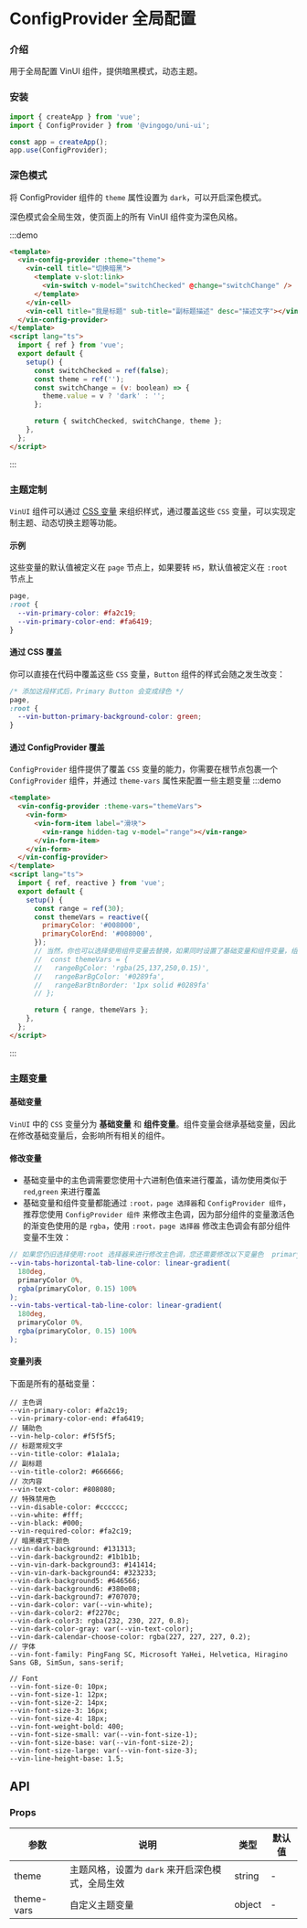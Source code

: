 # ConfigProvider 全局配置

### 介绍

用于全局配置 VinUI 组件，提供暗黑模式，动态主题。

### 安装

```javascript
import { createApp } from 'vue';
import { ConfigProvider } from '@vingogo/uni-ui';

const app = createApp();
app.use(ConfigProvider);
```

### 深色模式

将 ConfigProvider 组件的 `theme` 属性设置为 `dark`，可以开启深色模式。

深色模式会全局生效，使页面上的所有 VinUI 组件变为深色风格。

:::demo

```html
<template>
  <vin-config-provider :theme="theme">
    <vin-cell title="切换暗黑">
      <template v-slot:link>
        <vin-switch v-model="switchChecked" @change="switchChange" />
      </template>
    </vin-cell>
    <vin-cell title="我是标题" sub-title="副标题描述" desc="描述文字"></vin-cell>
  </vin-config-provider>
</template>
<script lang="ts">
  import { ref } from 'vue';
  export default {
    setup() {
      const switchChecked = ref(false);
      const theme = ref('');
      const switchChange = (v: boolean) => {
        theme.value = v ? 'dark' : '';
      };

      return { switchChecked, switchChange, theme };
    },
  };
</script>
```

:::

### 主题定制

`VinUI` 组件可以通过 [CSS 变量](https://developer.mozilla.org/zh-CN/docs/Web/CSS/Using_CSS_custom_properties)
来组织样式，通过覆盖这些 `CSS` 变量，可以实现定制主题、动态切换主题等功能。

#### 示例

这些变量的默认值被定义在 `page` 节点上，如果要转 `H5`，默认值被定义在 `:root` 节点上

```css
page,
:root {
  --vin-primary-color: #fa2c19;
  --vin-primary-color-end: #fa6419;
}
```

#### 通过 CSS 覆盖

你可以直接在代码中覆盖这些 `CSS` 变量，`Button` 组件的样式会随之发生改变：

```css
/* 添加这段样式后，Primary Button 会变成绿色 */
page,
:root {
  --vin-button-primary-background-color: green;
}
```

#### 通过 ConfigProvider 覆盖

`ConfigProvider` 组件提供了覆盖 `CSS` 变量的能力，你需要在根节点包裹一个 `ConfigProvider` 组件，并通过 `theme-vars` 属性来配置一些主题变量
:::demo

```html
<template>
  <vin-config-provider :theme-vars="themeVars">
    <vin-form>
      <vin-form-item label="滑块">
        <vin-range hidden-tag v-model="range"></vin-range>
      </vin-form-item>
    </vin-form>
  </vin-config-provider>
</template>
<script lang="ts">
  import { ref, reactive } from 'vue';
  export default {
    setup() {
      const range = ref(30);
      const themeVars = reactive({
        primaryColor: '#008000',
        primaryColorEnd: '#008000',
      });
      // 当然，你也可以选择使用组件变量去替换，如果同时设置了基础变量和组件变量，组件变量会覆盖基础变量。
      //  const themeVars = {
      //   rangeBgColor: 'rgba(25,137,250,0.15)',
      //   rangeBarBgColor: '#0289fa',
      //   rangeBarBtnBorder: '1px solid #0289fa'
      // };

      return { range, themeVars };
    },
  };
</script>
```

:::

### 主题变量

#### 基础变量

`VinUI` 中的 `CSS` 变量分为 **基础变量** 和 **组件变量**。组件变量会继承基础变量，因此在修改基础变量后，会影响所有相关的组件。

#### 修改变量

- 基础变量中的主色调需要您使用十六进制色值来进行覆盖，请勿使用类似于 `red`,`green` 来进行覆盖
- 基础变量和组件变量都能通过 `:root，page 选择器`和 `ConfigProvider 组件`，推荐您使用 `ConfigProvider 组件` 来修改主色调，因为部分组件的变量激活色的渐变色使用的是 `rgba`，使用 `:root，page 选择器` 修改主色调会有部分组件变量不生效：

```scss
// 如果您仍旧选择使用:root 选择器来进行修改主色调，您还需要修改以下变量色  primaryColor为设置的主色调
--vin-tabs-horizontal-tab-line-color: linear-gradient(
  180deg,
  primaryColor 0%,
  rgba(primaryColor, 0.15) 100%
);
--vin-tabs-vertical-tab-line-color: linear-gradient(
  180deg,
  primaryColor 0%,
  rgba(primaryColor, 0.15) 100%
);
```

#### 变量列表

下面是所有的基础变量：

```less
// 主色调
--vin-primary-color: #fa2c19;
--vin-primary-color-end: #fa6419;
// 辅助色
--vin-help-color: #f5f5f5;
// 标题常规文字
--vin-title-color: #1a1a1a;
// 副标题
--vin-title-color2: #666666;
// 次内容
--vin-text-color: #808080;
// 特殊禁用色
--vin-disable-color: #cccccc;
--vin-white: #fff;
--vin-black: #000;
--vin-required-color: #fa2c19;
// 暗黑模式下颜色
--vin-dark-background: #131313;
--vin-dark-background2: #1b1b1b;
--vin-vin-dark-background3: #141414;
--vin-vin-dark-background4: #323233;
--vin-dark-background5: #646566;
--vin-dark-background6: #380e08;
--vin-dark-background7: #707070;
--vin-dark-color: var(--vin-white);
--vin-dark-color2: #f2270c;
--vin-dark-color3: rgba(232, 230, 227, 0.8);
--vin-dark-color-gray: var(--vin-text-color);
--vin-dark-calendar-choose-color: rgba(227, 227, 227, 0.2);
// 字体
--vin-font-family: PingFang SC, Microsoft YaHei, Helvetica, Hiragino Sans GB, SimSun, sans-serif;

// Font
--vin-font-size-0: 10px;
--vin-font-size-1: 12px;
--vin-font-size-2: 14px;
--vin-font-size-3: 16px;
--vin-font-size-4: 18px;
--vin-font-weight-bold: 400;
--vin-font-size-small: var(--vin-font-size-1);
--vin-font-size-base: var(--vin-font-size-2);
--vin-font-size-large: var(--vin-font-size-3);
--vin-line-height-base: 1.5;
```

## API

### Props

| 参数       | 说明                                             | 类型   | 默认值 |
| ---------- | ------------------------------------------------ | ------ | ------ |
| theme      | 主题风格，设置为 `dark` 来开启深色模式，全局生效 | string | -      |
| theme-vars | 自定义主题变量                                   | object | -      |
